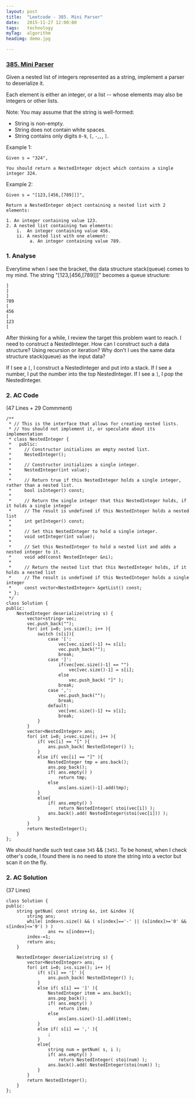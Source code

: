 ```yaml
---
layout: post
title:  "Leetcode - 385. Mini Parser"
date:   2015-11-27 12:00:00
tags:	technology
myTag:	algorithm
headimg: demo.jpg

---
```


### [385. Mini Parser](https://leetcode.com/problems/mini-parser/)

Given a nested list of integers represented as a string, implement a parser to deserialize it.

Each element is either an integer, or a list -- whose elements may also be integers or other lists.

Note: You may assume that the string is well-formed:

+ String is non-empty.
+ String does not contain white spaces.
+ String contains only digits `0-9`, `[`, `-`,`,`, `]`.

Example 1:

	Given s = "324",
	
	You should return a NestedInteger object which contains a single integer 324.

Example 2:

	Given s = "[123,[456,[789]]]",
	
	Return a NestedInteger object containing a nested list with 2 elements:
	
	1. An integer containing value 123.
	2. A nested list containing two elements:
	    i.  An integer containing value 456.
	    ii. A nested list with one element:
	         a. An integer containing value 789.

### 1. Analyse

Everytime when I see the bracket, the data structure stack(queue) comes to my mind. The string "[123,[456,[789]]]" becomes a queue structure:

	]
	]
	]
	789
	[
	456
	[
	123
	[

After thinking for a while, I review the target this problem want to reach. I need to construct a NestedInteger. How can I construct such a data structure? Using recursion or iteration? Why don't I ues the same data structure stack(queue) as the input data?

If I see a `[`, I construct a NestedInteger and put into a stack. If I see a number, I put the number into the top NestedInteger. If I see a `]`, I pop the NestedInteger.

### 2. AC Code

(47 Lines + 29 Commment)

	/**
	 * // This is the interface that allows for creating nested lists.
	 * // You should not implement it, or speculate about its implementation
	 * class NestedInteger {
	 *   public:
	 *     // Constructor initializes an empty nested list.
	 *     NestedInteger();
	 *
	 *     // Constructor initializes a single integer.
	 *     NestedInteger(int value);
	 *
	 *     // Return true if this NestedInteger holds a single integer, rather than a nested list.
	 *     bool isInteger() const;
	 *
	 *     // Return the single integer that this NestedInteger holds, if it holds a single integer
	 *     // The result is undefined if this NestedInteger holds a nested list
	 *     int getInteger() const;
	 *
	 *     // Set this NestedInteger to hold a single integer.
	 *     void setInteger(int value);
	 *
	 *     // Set this NestedInteger to hold a nested list and adds a nested integer to it.
	 *     void add(const NestedInteger &ni);
	 *
	 *     // Return the nested list that this NestedInteger holds, if it holds a nested list
	 *     // The result is undefined if this NestedInteger holds a single integer
	 *     const vector<NestedInteger> &getList() const;
	 * };
	 */
	class Solution {
	public:
	    NestedInteger deserialize(string s) {
	        vector<string> vec;
	        vec.push_back("");
	        for( int i=0; i<s.size(); i++ ){
	            switch (s[i]){
	                case '[':
	                    vec[vec.size()-1] += s[i];
	                    vec.push_back("");
	                    break;
	                case ']':
	                    if(vec[vec.size()-1] == "")
	                        vec[vec.size()-1] = s[i];
	                    else
	                        vec.push_back( "]" );
	                    break;
	                case ',':
	                    vec.push_back("");
	                    break;
	                default:
	                    vec[vec.size()-1] += s[i];
	                    break;
	            }
	        }
	        vector<NestedInteger> ans;
	        for( int i=0; i<vec.size(); i++ ){
	            if( vec[i] == "[" ){
	                ans.push_back( NestedInteger() );
	            }   
	            else if( vec[i] == "]" ){
	                NestedInteger tmp = ans.back();
	                ans.pop_back();
	                if( ans.empty() )
	                    return tmp;
	                else
	                    ans[ans.size()-1].add(tmp);
	            }
	            else{
	                if( ans.empty() )
	                    return NestedInteger( stoi(vec[i]) );
	                ans.back().add( NestedInteger(stoi(vec[i])) );
	            }
	        }
	        return NestedInteger();
	    }
	};

We should handle such test case `345` && `[345]`. To be honest, when I check other's code, I found there is no need to store the string into a vector but scan it on the fly.

### 2. AC Solution

(37 Lines)

	class Solution {
	public:
	    string getNum( const string &s, int &index ){
	        string ans;
	        while( index<s.size() && ( s[index]=='-' || (s[index]>='0' && s[index]<='9') ) )
	                ans += s[index++];
	        index-=1;
	        return ans;
	    }
	
	    NestedInteger deserialize(string s) {
	        vector<NestedInteger> ans;
	        for( int i=0; i<s.size(); i++ ){
	            if( s[i] == '[' ){
	                ans.push_back( NestedInteger() );
	            }   
	            else if( s[i] == ']' ){
	                NestedInteger item = ans.back();
	                ans.pop_back();
	                if( ans.empty() )
	                    return item;
	                else
	                    ans[ans.size()-1].add(item);
	            }
	            else if( s[i] == ',' ){
	                ;
	            }
	            else{
	                string num = getNum( s, i );
	                if( ans.empty() )
	                    return NestedInteger( stoi(num) );
	                ans.back().add( NestedInteger(stoi(num)) );
	            }
	        }
	        return NestedInteger();
	    }
	};
